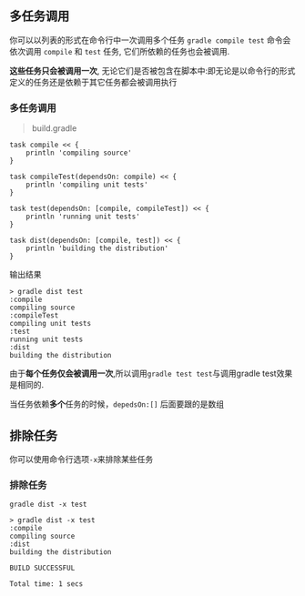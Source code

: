 ## 多任务调用

你可以以列表的形式在命令行中一次调用多个任务
`gradle compile test` 命令会依次调用 `compile` 和 `test` 任务, 它们所依赖的任务也会被调用. 

**这些任务只会被调用一次**, 无论它们是否被包含在脚本中:即无论是以命令行的形式定义的任务还是依赖于其它任务都会被调用执行

### 多任务调用

> build.gradle

```
task compile << {
    println 'compiling source'
}

task compileTest(dependsOn: compile) << {
    println 'compiling unit tests'
}

task test(dependsOn: [compile, compileTest]) << {
    println 'running unit tests'
}

task dist(dependsOn: [compile, test]) << {
    println 'building the distribution'
}

```

输出结果

```
> gradle dist test
:compile
compiling source
:compileTest
compiling unit tests
:test
running unit tests
:dist
building the distribution

```

由于**每个任务仅会被调用一次**,所以调用`gradle test test`与调用gradle test效果是相同的.

当任务依赖**多个**任务的时候，`depedsOn:[]` 后面要跟的是数组

## 排除任务

你可以使用命令行选项`-x`来排除某些任务

### 排除任务

    gradle dist -x test

```
> gradle dist -x test
:compile
compiling source
:dist
building the distribution

BUILD SUCCESSFUL

Total time: 1 secs

```





